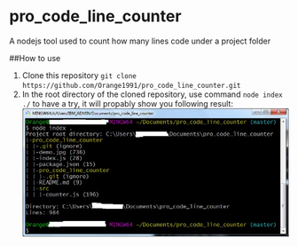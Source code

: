 # pro_code_line_counter
A nodejs tool used to count how many lines code under a project folder

##How to use

1. Clone this repository `git clone https://github.com/Orange1991/pro_code_line_counter.git`
2. In the root directory of the cloned repository, use command `node index ./` to have a try, it will propably show you following result:
![](demo.jpg)

